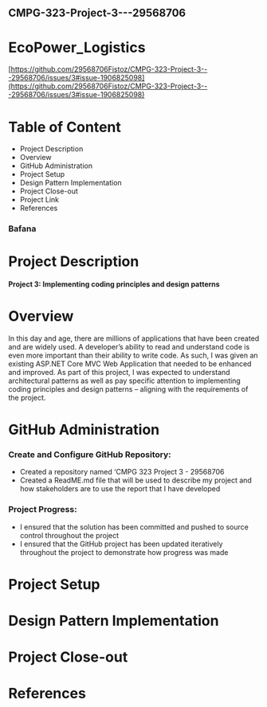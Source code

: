 ## CMPG-323-Project-3---29568706

# EcoPower_Logistics
[https://github.com/29568706Fistoz/CMPG-323-Project-3---29568706/issues/3#issue-1906825098](https://github.com/29568706Fistoz/CMPG-323-Project-3---29568706/issues/3#issue-1906825098)

# Table of Content
- Project Description
- Overview
- GitHub Administration
- Project Setup
- Design Pattern Implementation
- Project Close-out
- Project Link
- References

### Bafana
# Project Description
#### Project 3: Implementing coding principles and design patterns

# Overview
 In this day and age, there are millions of applications that have been created and are widely used. A developer’s ability to read and understand code is even more important than their ability to write code. As such, I was given an existing ASP.NET Core MVC Web Application that needed to be enhanced and improved. 
As part of this project, I was expected to understand architectural patterns as well as pay specific attention to implementing coding principles and design patterns – aligning with the requirements of the project. 

# GitHub Administration
### Create and Configure GitHub Repository:
- Created a repository named ‘CMPG 323 Project 3 - 29568706
- Created a ReadME.md file that will be used to describe my project and how stakeholders are to use the report that I have developed
### Project Progress:
- I ensured that the solution has been committed and pushed to source control throughout the project
- I ensured that the GitHub project has been updated iteratively throughout the project to demonstrate how progress was made

# Project Setup

# Design Pattern Implementation

# Project Close-out

# References
